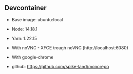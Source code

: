 ## Devcontainer

- Base image: ubuntu:focal
- Node: 14.18.1
- Yarn: 1.22.15
- With noVNC - XFCE trough noVNC (http://localhost:6080)
- With google-chrome

- github: https://github.com/spike-land/monorepo
